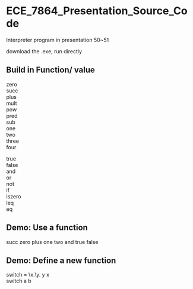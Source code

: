 # ECE_7864_Presentation_Source_Code
Interpreter program in presentation 50~51

download the .exe, run directly 


Build in Function/ value
---
zero  
succ  
plus  
mult  
pow  
pred  
sub  
one  
two  
three  
four  

true  
false  
and  
or  
not  
if  
iszero  
leq  
eq  


Demo: Use a function
---
succ zero
plus one two
and true false


Demo: Define a new function
---
switch = \x.\y. y x  
switch a b